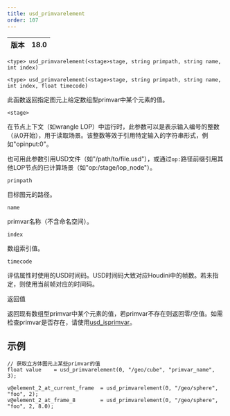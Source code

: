 ```yaml
---
title: usd_primvarelement
order: 107
---
```

| 版本 | 18.0 |
| --- | --- |

`<type> usd_primvarelement(<stage>stage, string primpath, string name, int index)`

`<type> usd_primvarelement(<stage>stage, string primpath, string name, int index, float timecode)`

此函数返回指定图元上给定数组型primvar中某个元素的值。

`<stage>`

在节点上下文（如wrangle LOP）中运行时，此参数可以是表示输入编号的整数（从0开始），用于读取场景。该整数等效于引用特定输入的字符串形式，例如"opinput:0"。

也可用此参数引用USD文件（如"/path/to/file.usd"），或通过`op:`路径前缀引用其他LOP节点的已计算场景（如"op:/stage/lop_node"）。

`primpath`

目标图元的路径。

`name`

primvar名称（不含命名空间）。

`index`

数组索引值。

`timecode`

评估属性时使用的USD时间码。USD时间码大致对应Houdini中的帧数。若未指定，则使用当前帧对应的时间码。

返回值

返回现有数组型primvar中某个元素的值，若primvar不存在则返回零/空值。如需检查primvar是否存在，请使用[usd_isprimvar](./usd_isprimvar "检查图元是否具有指定名称的primvar")。

## 示例

```vex
// 获取立方体图元上某些primvar的值
float value    = usd_primvarelement(0, "/geo/cube", "primvar_name", 3);

v@element_2_at_current_frame  = usd_primvarelement(0, "/geo/sphere", "foo", 2);
v@element_2_at_frame_8        = usd_primvarelement(0, "/geo/sphere", "foo", 2, 8.0);

```
